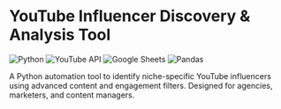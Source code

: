 # YouTube Influencer Discovery & Analysis Tool

![Python](https://img.shields.io/badge/Python-3.9%2B-blue)
![YouTube API](https://img.shields.io/badge/YouTube_API-v3-red)
![Google Sheets](https://img.shields.io/badge/Google_Sheets-API-green)
![Pandas](https://img.shields.io/badge/Pandas-2.0%2B-orange)

A Python automation tool to identify niche-specific YouTube influencers using advanced content and engagement filters. Designed for agencies, marketers, and content managers.


